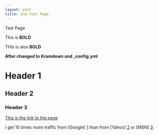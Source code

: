 ```yaml
---
layout: post
title: 2nd Test Page
---
```




Test Page

This is **BOLD** 

THis is alos __BOLD__

**After changed to Kramdown and _config.yml**



# Header 1
## Header 2
### Header 3

[This is the link to the page](www.msn.com)

I get 10 times more traffic from [Google] [1] than from
[Yahoo] [2] or [MSN] [3].

  [1]: http://google.com/        "Google"
  [2]: http://search.yahoo.com/  "Yahoo Search"
  [3]: http://search.msn.com/    "MSN Search"
